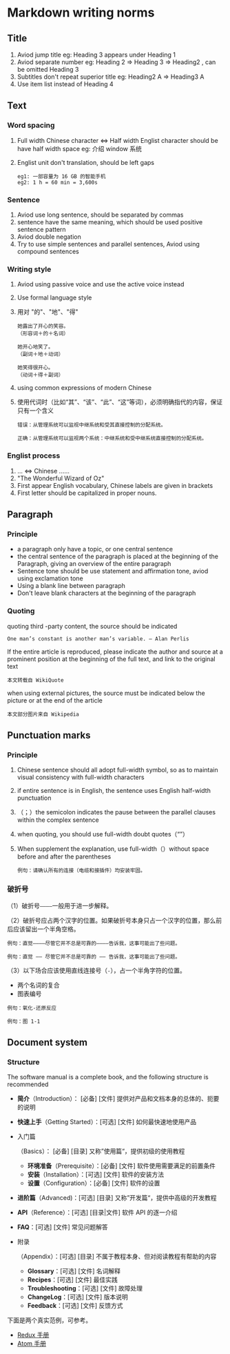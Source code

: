 # Markdown writing norms 

## Title

1. Aviod jump title eg:  Heading 3 appears under Heading 1
2. Aviod separate number eg: Heading 2 => Heading 3 => Heading2 , can be omitted Heading 3   
3. Subtitles don't repeat superior title eg: Heading2 A => Heading3 A
4. Use item list instead of Heading 4

## Text

### Word spacing

1. Full width Chinese character <=> Half width Englist character should be have half width space eg: 介绍 window 系统

2. Englist unit don't translation, should be left gaps

   ```
   eg1: 一部容量为 16 GB 的智能手机
   eg2: 1 h = 60 min = 3,600s 
   ```

### Sentence

1. Aviod use long sentence, should be separated by commas
2. sentence have the same meaning, which should be used positive sentence pattern
3. Aviod double negation 
4. Try to use simple sentences and parallel sentences, Aviod using compound sentences 

### Writing style 

1. Aviod using passive voice and use the active voice instead

2. Use formal language style 

3. 用对 "的"、"地"、"得"

   ```
   她露出了开心的笑容。
   （形容词＋的＋名词）
   
   她开心地笑了。
   （副词＋地＋动词）
   
   她笑得很开心。
   （动词＋得＋副词）
   ```

4. using common expressions of modern Chinese

5. 使用代词时（比如“其”、“该”、“此”、“这”等词），必须明确指代的内容，保证只有一个含义

   ```
   错误：从管理系统可以监视中继系统和受其直接控制的分配系统。
   
   正确：从管理系统可以监视两个系统：中继系统和受中继系统直接控制的分配系统。
   ```

### Englist process

1. ... <=> Chinese ......
2. "The Wonderful Wizard of Oz"
3. First appear English vocabulary, Chinese labels  are given in brackets 
4. First letter should be capitalized in proper nouns. 

##  Paragraph

### Principle

+ a paragraph only have a topic, or one central sentence
+ the central sentence of the paragraph is placed at the beginning of the Paragraph, giving an overview of the entire paragraph
+ Sentence tone should be use statement and affirmation tone, aviod using exclamation tone
+ Using a blank line between paragraph 
+ Don't leave blank characters at the beginning of the paragraph

### Quoting

quoting third -party content, the source should be indicated

```
One man’s constant is another man’s variable. — Alan Perlis
```

If the entire article is reproduced, please indicate the author and source at a prominent position at the beginning of the full text, and link to the original text 

```
本文转载自 WikiQuote
```

when using external pictures, the source must be indicated below the picture or at the end of the article

```
本文部分图片来自 Wikipedia
```

## Punctuation marks

### Principle

1. Chinese sentence should all adopt full-width symbol, so as to maintain visual consistency with full-width characters

2. if entire sentence is in English, the sentence uses English half-width punctuation

3. （；）the semicolon indicates the pause between the parallel clauses within the complex sentence

4. when quoting, you should use full-width doubt quotes（“”）

5. When supplement the explanation, use full-width（）without space before and after the parentheses

   ```
   例句：请确认所有的连接（电缆和接插件）均安装牢固。
   ```

### 破折号

（1）破折号`————`一般用于进一步解释。

（2）破折号应占两个汉字的位置。如果破折号本身只占一个汉字的位置，那么前后应该留出一个半角空格。

```
例句：直觉————尽管它并不总是可靠的————告诉我，这事可能出了些问题。

例句：直觉 —— 尽管它并不总是可靠的 —— 告诉我，这事可能出了些问题。
```

（3）以下场合应该使用直线连接号（`-`），占一个半角字符的位置。

- 两个名词的复合
- 图表编号

```
例句：氧化-还原反应

例句：图 1-1
```

## Document system

### Structure

The software manual is a complete book, and the following structure is recommended

- **简介**（Introduction）： [必备] [文件] 提供对产品和文档本身的总体的、扼要的说明

- **快速上手**（Getting Started）：[可选] [文件] 如何最快速地使用产品

- 入门篇

  （Basics）： [必备] [目录] 又称”使用篇“，提供初级的使用教程

  - **环境准备**（Prerequisite）：[必备] [文件] 软件使用需要满足的前置条件
  - **安装**（Installation）：[可选] [文件] 软件的安装方法
  - **设置**（Configuration）：[必备] [文件] 软件的设置

- **进阶篇**（Advanced)：[可选] [目录] 又称”开发篇“，提供中高级的开发教程

- **API**（Reference）：[可选] [目录|文件] 软件 API 的逐一介绍

- **FAQ**：[可选] [文件] 常见问题解答

- 附录

  （Appendix）：[可选] [目录] 不属于教程本身、但对阅读教程有帮助的内容

  - **Glossary**：[可选] [文件] 名词解释
  - **Recipes**：[可选] [文件] 最佳实践
  - **Troubleshooting**：[可选] [文件] 故障处理
  - **ChangeLog**：[可选] [文件] 版本说明
  - **Feedback**：[可选] [文件] 反馈方式

下面是两个真实范例，可参考。

- [Redux 手册](https://redux.js.org/introduction/getting-started)
- [Atom 手册](http://flight-manual.atom.io/)